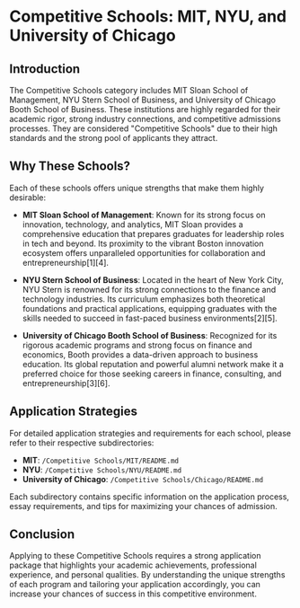 # Competitive Schools: MIT, NYU, and University of Chicago

## Introduction
The Competitive Schools category includes MIT Sloan School of Management, NYU Stern School of Business, and University of Chicago Booth School of Business. These institutions are highly regarded for their academic rigor, strong industry connections, and competitive admissions processes. They are considered "Competitive Schools" due to their high standards and the strong pool of applicants they attract.

## Why These Schools?
Each of these schools offers unique strengths that make them highly desirable:

- **MIT Sloan School of Management**: Known for its strong focus on innovation, technology, and analytics, MIT Sloan provides a comprehensive education that prepares graduates for leadership roles in tech and beyond. Its proximity to the vibrant Boston innovation ecosystem offers unparalleled opportunities for collaboration and entrepreneurship[1][4].

- **NYU Stern School of Business**: Located in the heart of New York City, NYU Stern is renowned for its strong connections to the finance and technology industries. Its curriculum emphasizes both theoretical foundations and practical applications, equipping graduates with the skills needed to succeed in fast-paced business environments[2][5].

- **University of Chicago Booth School of Business**: Recognized for its rigorous academic programs and strong focus on finance and economics, Booth provides a data-driven approach to business education. Its global reputation and powerful alumni network make it a preferred choice for those seeking careers in finance, consulting, and entrepreneurship[3][6].

## Application Strategies
For detailed application strategies and requirements for each school, please refer to their respective subdirectories:

- **MIT**: `/Competitive Schools/MIT/README.md`
- **NYU**: `/Competitive Schools/NYU/README.md`
- **University of Chicago**: `/Competitive Schools/Chicago/README.md`

Each subdirectory contains specific information on the application process, essay requirements, and tips for maximizing your chances of admission.

## Conclusion
Applying to these Competitive Schools requires a strong application package that highlights your academic achievements, professional experience, and personal qualities. By understanding the unique strengths of each program and tailoring your application accordingly, you can increase your chances of success in this competitive environment.
